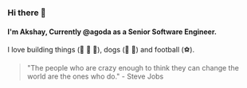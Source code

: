 ### Hi there 👋

#### I'm Akshay, Currently @agoda as a Senior Software Engineer. 

I love building things (:rocket: :rocket: :rocket:), dogs (:dog: :dog:) and football (:soccer:).

> "The people who are crazy enough to think they can change the world are the ones who do." - Steve Jobs
